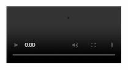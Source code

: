 <video src="https://github.com/JoseFZudaire/Video_Sharing_App/blob/main/Video_Sharing_App.mp4" width="300" />
